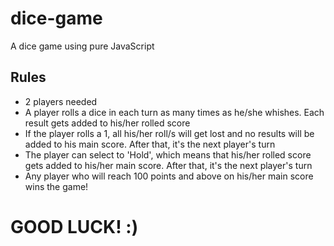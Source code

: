 # dice-game
A dice game using pure JavaScript

## Rules
* 2 players needed
* A player rolls a dice in each turn as many times as he/she whishes. Each result gets added to his/her rolled score
* If the player rolls a 1, all his/her roll/s will get lost and no results will be added to his main score. After that, it's the next player's turn
* The player can select to 'Hold', which means that his/her rolled score gets added to his/her main score. After that, it's the next player's turn
* Any player who will reach 100 points and above on his/her main score wins the game!

# GOOD LUCK! :)
